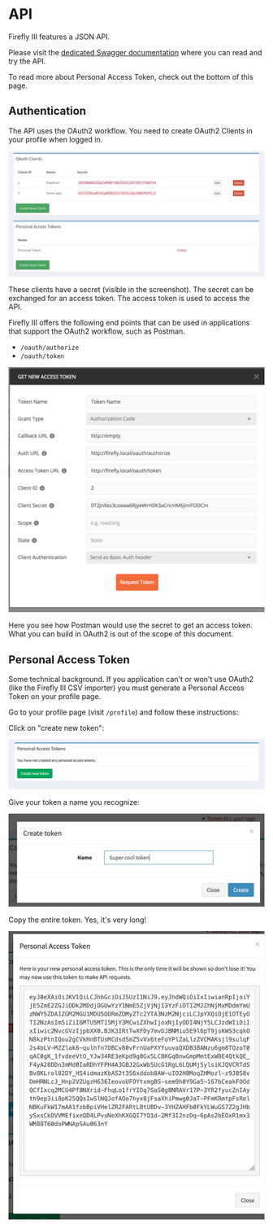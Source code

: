 # API

Firefly III features a JSON API.

Please visit the [dedicated Swagger documentation](https://api-docs.firefly-iii.org/) where you can read and try the API.

To read more about Personal Access Token, check out the bottom of this page.

## Authentication

The API uses the OAuth2 workflow. You need to create OAuth2 Clients in your profile when logged in.

![Your OAuth2 Clients as they would be visible in your profile](../.gitbook/assets/api-tokens.png)

These clients have a secret \(visible in the screenshot\). The secret can be exchanged for an access token. The access token is used to access the API.

Firefly III offers the following end points that can be used in applications that support the OAuth2 workflow, such as Postman.

* `/oauth/authorize`
* `/oauth/token`

![Here is the OAuth2 screen from Postman.](../.gitbook/assets/api-postman.png)

Here you see how Postman would use the secret to get an access token. What you can build in OAuth2 is out of the scope of this document.

## Personal Access Token

Some technical background. If you application can't or won't use OAuth2 \(like the Firefly III CSV importer\) you must generate a Personal Access Token on your profile page.

Go to your profile page \(visit `/profile`\) and follow these instructions:

Click on "create new token":

![Click on &quot;create new token&quot;](../.gitbook/assets/pat-new.png)

Give your token a name you recognize:

![Give your token a name you recognize.](../.gitbook/assets/pat-name.png)

Copy the entire token. Yes, it's very long!

![Copy the entire token.](../.gitbook/assets/pat-long.png)

